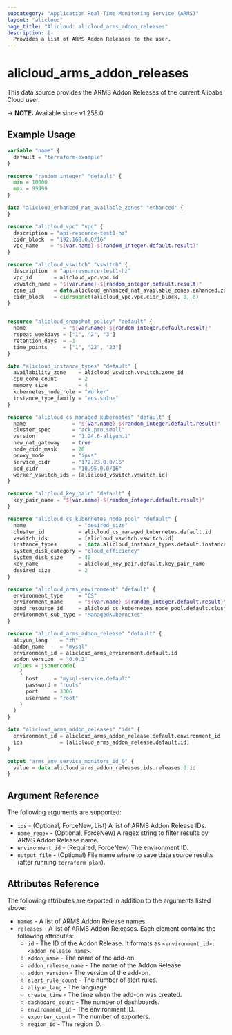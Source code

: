```yaml
---
subcategory: "Application Real-Time Monitoring Service (ARMS)"
layout: "alicloud"
page_title: "Alicloud: alicloud_arms_addon_releases"
description: |-
  Provides a list of ARMS Addon Releases to the user.
---
```


# alicloud_arms_addon_releases

This data source provides the ARMS Addon Releases of the current Alibaba Cloud user.

-> **NOTE:** Available since v1.258.0.

## Example Usage

```terraform
variable "name" {
  default = "terraform-example"
}

resource "random_integer" "default" {
  min = 10000
  max = 99999
}

data "alicloud_enhanced_nat_available_zones" "enhanced" {
}

resource "alicloud_vpc" "vpc" {
  description = "api-resource-test1-hz"
  cidr_block  = "192.168.0.0/16"
  vpc_name    = "${var.name}-${random_integer.default.result}"
}

resource "alicloud_vswitch" "vswitch" {
  description  = "api-resource-test1-hz"
  vpc_id       = alicloud_vpc.vpc.id
  vswitch_name = "${var.name}-${random_integer.default.result}"
  zone_id      = data.alicloud_enhanced_nat_available_zones.enhanced.zones.0.zone_id
  cidr_block   = cidrsubnet(alicloud_vpc.vpc.cidr_block, 8, 8)
}


resource "alicloud_snapshot_policy" "default" {
  name            = "${var.name}-${random_integer.default.result}"
  repeat_weekdays = ["1", "2", "3"]
  retention_days  = -1
  time_points     = ["1", "22", "23"]
}

data "alicloud_instance_types" "default" {
  availability_zone    = alicloud_vswitch.vswitch.zone_id
  cpu_core_count       = 2
  memory_size          = 4
  kubernetes_node_role = "Worker"
  instance_type_family = "ecs.sn1ne"
}

resource "alicloud_cs_managed_kubernetes" "default" {
  name               = "${var.name}-${random_integer.default.result}"
  cluster_spec       = "ack.pro.small"
  version            = "1.24.6-aliyun.1"
  new_nat_gateway    = true
  node_cidr_mask     = 26
  proxy_mode         = "ipvs"
  service_cidr       = "172.23.0.0/16"
  pod_cidr           = "10.95.0.0/16"
  worker_vswitch_ids = [alicloud_vswitch.vswitch.id]
}

resource "alicloud_key_pair" "default" {
  key_pair_name = "${var.name}-${random_integer.default.result}"
}

resource "alicloud_cs_kubernetes_node_pool" "default" {
  name                 = "desired_size"
  cluster_id           = alicloud_cs_managed_kubernetes.default.id
  vswitch_ids          = [alicloud_vswitch.vswitch.id]
  instance_types       = [data.alicloud_instance_types.default.instance_types.0.id]
  system_disk_category = "cloud_efficiency"
  system_disk_size     = 40
  key_name             = alicloud_key_pair.default.key_pair_name
  desired_size         = 2
}

resource "alicloud_arms_environment" "default" {
  environment_type     = "CS"
  environment_name     = "${var.name}-${random_integer.default.result}"
  bind_resource_id     = alicloud_cs_kubernetes_node_pool.default.cluster_id
  environment_sub_type = "ManagedKubernetes"
}

resource "alicloud_arms_addon_release" "default" {
  aliyun_lang    = "zh"
  addon_name     = "mysql"
  environment_id = alicloud_arms_environment.default.id
  addon_version  = "0.0.2"
  values = jsonencode(
    {
      host     = "mysql-service.default"
      password = "roots"
      port     = 3306
      username = "root"
    }
  )
}

data "alicloud_arms_addon_releases" "ids" {
  environment_id = alicloud_arms_addon_release.default.environment_id
  ids            = [alicloud_arms_addon_release.default.id]
}

output "arms_env_service_monitors_id_0" {
  value = data.alicloud_arms_addon_releases.ids.releases.0.id
}
```

## Argument Reference

The following arguments are supported:

* `ids` - (Optional, ForceNew, List) A list of ARMS Addon Release IDs.
* `name_regex` - (Optional, ForceNew) A regex string to filter results by ARMS Addon Release name.
* `environment_id` - (Required, ForceNew) The environment ID.
* `output_file` - (Optional) File name where to save data source results (after running `terraform plan`).

## Attributes Reference

The following attributes are exported in addition to the arguments listed above:

* `names` - A list of ARMS Addon Release names.
* `releases` - A list of ARMS Addon Releases. Each element contains the following attributes:
  * `id` - The ID of the Addon Release. It formats as `<environment_id>:<addon_release_name>`.
  * `addon_name` - The name of the add-on.
  * `addon_release_name` - The name of the Addon Release.
  * `addon_version` - The version of the add-on.
  * `alert_rule_count` - The number of alert rules.
  * `aliyun_lang` - The language.
  * `create_time` - The time when the add-on was created.
  * `dashboard_count` - The number of dashboards.
  * `environment_id` - The environment ID.
  * `exporter_count` - The number of exporters.
  * `region_id` - The region ID.
